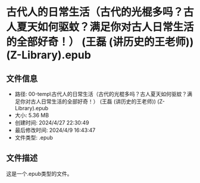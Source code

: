 ﻿# 古代人的日常生活（古代的光棍多吗？古人夏天如何驱蚊？满足你对古人日常生活的全部好奇！） (王磊 (讲历史的王老师)) (Z-Library).epub

## 文件信息
- 路径: 00-temp\古代人的日常生活（古代的光棍多吗？古人夏天如何驱蚊？满足你对古人日常生活的全部好奇！） (王磊 (讲历史的王老师)) (Z-Library).epub
- 大小: 5.36 MB
- 创建时间: 2024/4/27 22:30:49
- 最后修改时间: 2024/4/9 16:43:47
- 文件类型: .epub

## 文件描述
这是一个.epub类型的文件。

